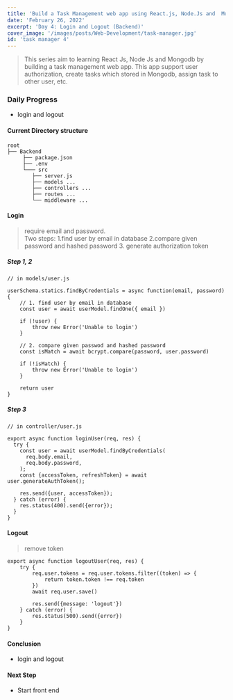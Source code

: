 ```yaml
---
title: 'Build a Task Management web app using React.js, Node.Js and  Mongodb - day 4'
date: 'February 26, 2022'
excerpt: 'Day 4: Login and Logout (Backend)'
cover_image: '/images/posts/Web-Development/task-manager.jpg'
id: 'task manager 4'
---
```


> This series aim to learning React Js, Node Js and Mongodb by building a task management web app. 
> This app support user authorization, create tasks which stored in Mongodb, assign task to other user, etc.

### Daily Progress
- login and logout

#### Current Directory structure
```
root
├── Backend
     ├── package.json
     ├── .env
     └─── src
        ├── server.js
        ├── models ...
        ├── controllers ...
        ├── routes ...
        └── middleware ...
```

#### Login 

> require email and password.  
> Two steps: 
> 1.find user by email in database 2.compare given password and hashed password 3. generate authorization token


##### Step 1, 2
```
// in models/user.js

userSchema.statics.findByCredentials = async function(email, password) {
    // 1. find user by email in database
    const user = await userModel.findOne({ email })

    if (!user) {
        throw new Error('Unable to login')
    }

    // 2. compare given passwod and hashed password
    const isMatch = await bcrypt.compare(password, user.password)

    if (!isMatch) {
        throw new Error('Unable to login')
    }

    return user
}
```
##### Step 3 
```
// in controller/user.js

export async function loginUser(req, res) {
  try {
    const user = await userModel.findByCredentials(
      req.body.email,
      req.body.password,
    );
    const {accessToken, refreshToken} = await user.generateAuthToken();

    res.send({user, accessToken});
  } catch (error) {
    res.status(400).send({error});
  }
}
```
#### Logout
> remove token
```
export async function logoutUser(req, res) {
    try {
        req.user.tokens = req.user.tokens.filter((token) => {
            return token.token !== req.token
        })
        await req.user.save()

        res.send({message: 'logout'})
    } catch (error) {
        res.status(500).send({error})
    }
}
```
#### Conclusion
- login and logout

#### Next Step
- Start front end 
